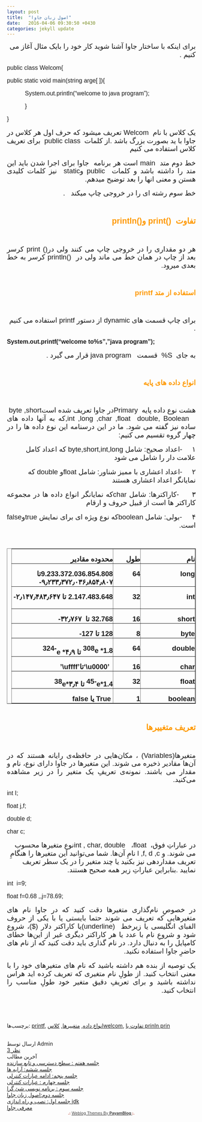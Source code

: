 ```yaml
---
layout: post
title:  "اصول زبان جاوا"
date:   2016-04-06 09:30:50 +0430
categories: jekyll update
---
```


				
<div class="xpost-new"><div class="hid"><font face="verdana,tahoma,arial,helvetica,sans-serif">
<font size="3">
 
  
   


</font></font><p class=" " dir="rtl" style="text-align: right; direction: rtl; unicode-bidi: embed;"><font size="3" face="verdana,tahoma,arial,helvetica,sans-serif"><span style="font-size: 14pt; line-height: 115%;" lang="FA">برای اینکه با ساختار جاوا آشنا شوید کار خود را
بایک مثال آغاز می کنیم .</span></font></p><font size="3" face="verdana,tahoma,arial,helvetica,sans-serif">

</font><p class=" " style="text-align: left;"><font size="3" face="verdana,tahoma,arial,helvetica,sans-serif"><span>public class Welcom{</span></font></p><div style="text-align: left;"><font size="3" face="verdana,tahoma,arial,helvetica,sans-serif">

</font></div><p class=" " style="text-align: left;"><font size="3" face="verdana,tahoma,arial,helvetica,sans-serif"><span>public static void
main(string arge[ ])</span><span dir="rtl" lang="FA">}</span></font></p><div style="text-align: left;"><font size="3" face="verdana,tahoma,arial,helvetica,sans-serif">

</font></div><p class=" " style="text-indent: 0.5in; text-align: left;"><font size="3" face="verdana,tahoma,arial,helvetica,sans-serif"><span>System.out.println(“welcome to java program”);</span></font></p><div style="text-align: left;"><font size="3" face="verdana,tahoma,arial,helvetica,sans-serif">

</font></div><p class=" " style="text-indent: 0.5in; text-align: left;"><font size="3" face="verdana,tahoma,arial,helvetica,sans-serif"><span dir="rtl" lang="FA">{</span></font></p><div style="text-align: left;"><font size="3" face="verdana,tahoma,arial,helvetica,sans-serif">

</font></div><p class=" " style="text-align: left;"><font size="3" face="verdana,tahoma,arial,helvetica,sans-serif"><span>}</span></font></p><font size="3" face="verdana,tahoma,arial,helvetica,sans-serif">

</font><p class=" " dir="rtl" style="text-align: justify; direction: rtl; unicode-bidi: embed;"><font size="3" face="verdana,tahoma,arial,helvetica,sans-serif"><span style="font-size: 14pt; line-height: 115%;" lang="FA">یک کلاس با نام </span><span dir="ltr" style="font-size: 14pt; line-height: 115%;">Welcom </span><span style="font-size: 14pt; line-height: 115%;" lang="FA"><span>&nbsp;</span>تعریف میشود که
حرف اول هر کلاس در جاوا با ید بصورت بزرگ باشد .از کلمات </span><span dir="ltr" style="font-size: 14pt; line-height: 115%;">public class </span><span style="font-size: 14pt; line-height: 115%;" lang="FA"><span>&nbsp;&nbsp;</span>برای تعریف
کلاس استفاده می کنیم </span></font></p><font size="3" face="verdana,tahoma,arial,helvetica,sans-serif">

</font><p class=" " dir="rtl" style="text-align: justify; direction: rtl; unicode-bidi: embed;"><font size="3" face="verdana,tahoma,arial,helvetica,sans-serif"><span style="font-size: 14pt; line-height: 115%;" lang="FA">خط دوم متد </span><span dir="ltr" style="font-size: 14pt; line-height: 115%;">main </span><span style="font-size: 14pt; line-height: 115%;" lang="FA"><span>&nbsp;</span>است هر
برنامه<span>&nbsp; </span>جاوا برای اجرا شدن باید این متد
را داشته باشد و کلمات<span>&nbsp; </span></span><span dir="ltr" style="font-size: 14pt; line-height: 115%;">public</span><span style="font-size: 14pt; line-height: 115%;" lang="FA"> و</span><span dir="ltr" style="font-size: 14pt; line-height: 115%;">
static</span><span style="font-size: 14pt; line-height: 115%;" lang="FA"> نیز کلمات کلیدی هستن و معنی انها را
بعد توضیح میدهم.</span></font></p><font size="3" face="verdana,tahoma,arial,helvetica,sans-serif">

</font><p class=" " dir="rtl" style="text-align: justify; direction: rtl; unicode-bidi: embed;"><font size="3" face="verdana,tahoma,arial,helvetica,sans-serif"><span style="font-size: 14pt; line-height: 115%;" lang="FA">خط سوم رشته ای را در خروجی چاپ میکند</span><span dir="ltr" style="font-size: 14pt; line-height: 115%;" lang="FA"> </span><span style="font-size: 14pt; line-height: 115%;" lang="FA"><span>&nbsp;</span><span>&nbsp;</span>.</span></font></p><p class=" " dir="rtl" style="text-align: left; direction: rtl; unicode-bidi: embed;"><font size="3" face="verdana,tahoma,arial,helvetica,sans-serif"><span style="font-size: 14pt; line-height: 115%;" lang="FA"><br></span></font></p><font size="3" face="verdana,tahoma,arial,helvetica,sans-serif">

</font><p class=" " dir="rtl" style="text-align: right; direction: rtl; unicode-bidi: embed;"><font size="3" face="verdana,tahoma,arial,helvetica,sans-serif"><span style="color: rgb(255, 153, 0);"><strong><span style="font-size: 16pt; line-height: 115%;" lang="FA">تفاوت </span></strong><strong><span dir="ltr" style="font-size: 16pt; line-height: 115%;">print() </span></strong><strong><span style="font-size: 16pt; line-height: 115%;" lang="FA"><span>&nbsp;</span>و</span></strong><strong><span dir="ltr" style="font-size: 16pt; line-height: 115%;">println()</span></strong><strong><span style="font-size: 16pt; line-height: 115%;"> </span></strong></span></font></p><font size="3" face="verdana,tahoma,arial,helvetica,sans-serif">

</font><p class=" " dir="rtl" style="text-align: justify; direction: rtl; unicode-bidi: embed;"><font size="3" face="verdana,tahoma,arial,helvetica,sans-serif"><span style="font-size: 14pt; line-height: 115%;" lang="FA"><br></span></font></p><p class=" " dir="rtl" style="text-align: justify; direction: rtl; unicode-bidi: embed;"><font size="3" face="verdana,tahoma,arial,helvetica,sans-serif"><span style="font-size: 14pt; line-height: 115%;" lang="FA">هر دو مقداری را در خروجی چاپ می کنند ولی در</span><span dir="ltr" style="font-size: 14pt; line-height: 115%;">print ()</span><span style="font-size: 14pt; line-height: 115%;"> <span lang="FA">کرسر بعد
از چاپ در همان خط می ماند ولی در </span></span><span dir="ltr" style="font-size: 14pt; line-height: 115%;">println() </span><span style="font-size: 14pt; line-height: 115%;" lang="FA"><span>&nbsp;</span>کرسر به خط بعدی میرود.</span></font></p><p class=" " dir="rtl" style="text-align: justify; direction: rtl; unicode-bidi: embed;"><font size="3" face="verdana,tahoma,arial,helvetica,sans-serif"><span style="font-size: 14pt; line-height: 115%;" lang="FA"><br></span></font></p><font size="3" face="verdana,tahoma,arial,helvetica,sans-serif">

</font><p class=" " dir="rtl" style="text-align: right; direction: rtl; unicode-bidi: embed;"><font size="3" face="verdana,tahoma,arial,helvetica,sans-serif"><span style="color: rgb(255, 153, 0);"><strong><span style="font-size: 14pt; line-height: 115%;" lang="FA">استفاده از متد</span></strong><span style="font-size: 14pt; line-height: 115%;" lang="FA"> </span><strong><span dir="ltr" style="font-size: 14pt; line-height: 115%;">printf</span></strong></span></font></p><font size="3" face="verdana,tahoma,arial,helvetica,sans-serif">

</font><p class=" " dir="rtl" style="text-align: right; direction: rtl; unicode-bidi: embed;"><font size="3" face="verdana,tahoma,arial,helvetica,sans-serif"><span style="font-size: 14pt; line-height: 115%;" lang="FA"><br></span></font></p><p class=" " dir="rtl" style="text-align: right; direction: rtl; unicode-bidi: embed;"><font size="3" face="verdana,tahoma,arial,helvetica,sans-serif"><span style="font-size: 14pt; line-height: 115%;" lang="FA">برای چاپ قسمت های </span><span dir="ltr" style="font-size: 14pt; line-height: 115%;">dynamic</span><span style="font-size: 14pt; line-height: 115%;" lang="FA"> از دستور </span><span dir="ltr" style="font-size: 14pt; line-height: 115%;">printf</span><span style="font-size: 14pt; line-height: 115%;" lang="FA"> استفاده می کنیم .</span></font></p><font size="3" face="verdana,tahoma,arial,helvetica,sans-serif">

</font><p class=" "><font size="3" face="verdana,tahoma,arial,helvetica,sans-serif"><strong><span>System.out.printf(“welcome
to%s”,”java program”);</span></strong></font></p><font size="3" face="verdana,tahoma,arial,helvetica,sans-serif">

</font><p class=" " dir="rtl" style="text-align: right; direction: rtl; unicode-bidi: embed;"><font size="3" face="verdana,tahoma,arial,helvetica,sans-serif"><span style="font-size: 14pt; line-height: 115%;" lang="FA">به جای </span><span dir="ltr" style="font-size: 14pt; line-height: 115%;">%S </span><span style="font-size: 14pt; line-height: 115%;" lang="FA"><span>&nbsp;&nbsp;</span>قسمت </span><span dir="ltr" style="font-size: 14pt; line-height: 115%;">java program<span>&nbsp; </span></span><span style="font-size: 14pt; line-height: 115%;" lang="FA"><span>&nbsp;</span>قرار می گیرد .</span></font></p><p class=" " dir="rtl" style="text-align: right; direction: rtl; unicode-bidi: embed;"><font size="3" face="verdana,tahoma,arial,helvetica,sans-serif"><span style="font-size: 14pt; line-height: 115%;" lang="FA"><br></span></font></p><font size="3" face="verdana,tahoma,arial,helvetica,sans-serif">

</font><p class=" " dir="rtl" style="text-align: right; direction: rtl; unicode-bidi: embed;"><font size="3" face="verdana,tahoma,arial,helvetica,sans-serif"><span style="color: rgb(255, 153, 0);"><strong><span style="font-size: 14pt; line-height: 115%;" lang="AR-SA">انواع داده های پایه</span></strong></span></font></p><font size="3" face="verdana,tahoma,arial,helvetica,sans-serif">

</font><p dir="rtl" style="text-align: justify; direction: rtl; unicode-bidi: embed;"><font size="3" face="verdana,tahoma,arial,helvetica,sans-serif"><span style="font-size: 14pt;" lang="AR-SA"><br></span></font></p><p dir="rtl" style="text-align: justify; direction: rtl; unicode-bidi: embed;"><font size="3" face="verdana,tahoma,arial,helvetica,sans-serif"><span style="font-size: 14pt;" lang="AR-SA">هشت نوع داده پایه</span><span dir="ltr" style="font-size: 14pt;">Primary&nbsp; </span><span style="font-size: 14pt;" lang="AR-SA">در جاوا تعریف شده است</span><span dir="ltr" style="font-size: 14pt;"> byte ,short ,int ,long ,char
,float <span>&nbsp;</span>double, Boolean <span>&nbsp;</span></span><span style="font-size: 14pt;" lang="AR-SA">که
به آنها داده های ساده نیز گفته می شود</span><span dir="ltr" style="font-size: 14pt;">.</span><span style="font-size: 14pt;"> <span lang="AR-SA">ما در این
درسنامه این نوع داده ها را در چهار گروه تقسیم می کنیم</span></span><span dir="ltr" style="font-size: 14pt;">:</span></font></p><font size="3" face="verdana,tahoma,arial,helvetica,sans-serif">

</font><p dir="rtl" style="text-align: right; direction: rtl; unicode-bidi: embed;"><font size="3" face="verdana,tahoma,arial,helvetica,sans-serif"><span style="font-size: 14pt;" lang="FA">۱</span><span dir="ltr" style="font-size: 14pt;">-&nbsp;&nbsp;&nbsp;&nbsp; </span><span style="font-size: 14pt;" lang="AR-SA">اعداد صحیح: شامل</span><span dir="ltr" style="font-size: 14pt;"> byte,short,int,long </span><span style="font-size: 14pt;" lang="AR-SA">که اعداد کامل علامت دار را شامل می شود</span></font></p><font size="3" face="verdana,tahoma,arial,helvetica,sans-serif">

</font><p dir="rtl" style="text-align: right; direction: rtl; unicode-bidi: embed;"><font size="3" face="verdana,tahoma,arial,helvetica,sans-serif"><span style="font-size: 14pt;" lang="FA">۲</span><span dir="ltr" style="font-size: 14pt;">-&nbsp;&nbsp;&nbsp;&nbsp; </span><span style="font-size: 14pt;" lang="AR-SA">اعداد اعشاری با ممیز شناور: شامل</span><span dir="ltr" style="font-size: 14pt;">float </span><span style="font-size: 14pt;" lang="AR-SA">و</span><span dir="ltr" style="font-size: 14pt;">
double </span><span style="font-size: 14pt;" lang="AR-SA">که نمایانگر اعداد
اعشاری هستند</span></font></p><font size="3" face="verdana,tahoma,arial,helvetica,sans-serif">

</font><p dir="rtl" style="text-align: justify; direction: rtl; unicode-bidi: embed;"><font size="3" face="verdana,tahoma,arial,helvetica,sans-serif"><span style="font-size: 14pt;" lang="FA">۳</span><span dir="ltr" style="font-size: 14pt;">-&nbsp;&nbsp;&nbsp;&nbsp; </span><span style="font-size: 14pt;" lang="AR-SA">کاراکترها: شامل</span><span dir="ltr" style="font-size: 14pt;">char </span><span style="font-size: 14pt;" lang="AR-SA">که نمایانگر انواع
داده ها در مجموعه کاراکتر ها است از قبیل حروف و ارقام</span></font></p><font size="3" face="verdana,tahoma,arial,helvetica,sans-serif">

</font><p dir="rtl" style="text-align: justify; direction: rtl; unicode-bidi: embed;"><font size="3" face="verdana,tahoma,arial,helvetica,sans-serif"><span style="font-size: 14pt;" lang="FA">۴</span><span dir="ltr" style="font-size: 14pt;">-&nbsp;&nbsp;&nbsp;&nbsp; </span><span style="font-size: 14pt;" lang="AR-SA">بولی: شامل</span><span dir="ltr" style="font-size: 14pt;">boolean
</span><span style="font-size: 14pt;" lang="AR-SA">که نوع ویژه ای برای نمایش</span><span dir="ltr" style="font-size: 14pt;">true </span><span style="font-size: 14pt;" lang="AR-SA">و</span><span dir="ltr" style="font-size: 14pt;">false </span><span style="font-size: 14pt;" lang="AR-SA">است.</span></font></p><font size="3" face="verdana,tahoma,arial,helvetica,sans-serif">

</font><p dir="rtl" style="text-align: right; direction: rtl; unicode-bidi: embed;"><font size="3" face="verdana,tahoma,arial,helvetica,sans-serif"><span lang="AR-SA">&nbsp;</span></font></p><font size="3" face="verdana,tahoma,arial,helvetica,sans-serif">

</font><div align="right">

<table class=" " dir="rtl" style="margin-left: -0.05pt;" border="1" cellpadding="0" cellspacing="0">
 <tbody><tr style="height: 22.1pt;">
  <td style="width: 108.8pt; padding: 0in; height: 22.1pt;" valign="top" width="145">
  <p class=" " dir="rtl" style="margin-bottom: 0.0001pt; text-align: right; line-height: normal; direction: rtl; unicode-bidi: embed;"><font size="3" face="verdana,tahoma,arial,helvetica,sans-serif"><strong><span style="font-size: 14pt;" lang="AR-SA">نام</span></strong></font></p>
  </td>
  <td style="width: 0.75in; padding: 0in; height: 22.1pt;" valign="top" width="72">
  <p class=" " dir="rtl" style="margin-bottom: 0.0001pt; text-align: right; line-height: normal; direction: rtl; unicode-bidi: embed;"><font size="3" face="verdana,tahoma,arial,helvetica,sans-serif"><strong><span style="font-size: 14pt;" lang="AR-SA">طول</span></strong></font></p>
  </td>
  <td style="width: 202.5pt; padding: 0in; height: 22.1pt;" valign="top" width="270">
  <p class=" " dir="rtl" style="margin-bottom: 0.0001pt; text-align: right; line-height: normal; direction: rtl; unicode-bidi: embed;"><font size="3" face="verdana,tahoma,arial,helvetica,sans-serif"><strong><span style="font-size: 14pt;" lang="AR-SA">محدوده مقادیر</span></strong></font></p>
  </td>
 </tr>
 <tr style="height: 45pt;">
  <td style="width: 108.8pt; padding: 0in; height: 45pt;" valign="top" width="145">
  <p class=" " dir="rtl" style="margin-bottom: 0.0001pt; text-align: right; line-height: normal; direction: rtl; unicode-bidi: embed;"><font size="3" face="verdana,tahoma,arial,helvetica,sans-serif"><strong><span dir="ltr" style="font-size: 14pt;">long</span></strong></font></p>
  </td>
  <td style="width: 0.75in; padding: 0in; height: 45pt;" valign="top" width="72">
  <p class=" " dir="rtl" style="margin-bottom: 0.0001pt; text-align: right; line-height: normal; direction: rtl; unicode-bidi: embed;"><font size="3" face="verdana,tahoma,arial,helvetica,sans-serif"><strong><span style="font-size: 14pt;" lang="AR-SA">64</span></strong></font></p>
  </td>
  <td style="width: 202.5pt; padding: 0in; height: 45pt;" valign="top" width="270">
  <p class=" " dir="rtl" style="margin-bottom: 0.0001pt; text-align: right; line-height: normal; direction: rtl; unicode-bidi: embed;"><font size="3" face="verdana,tahoma,arial,helvetica,sans-serif"><strong><span style="font-size: 14pt;" lang="AR-SA">9.233.372.036.854.808تا
  </span></strong><strong><span style="font-size: 14pt;" lang="FA">۹</span></strong><strong><span style="font-size: 14pt;" lang="AR-SA">٫</span></strong><strong><span style="font-size: 14pt;" lang="FA">۲۳۳</span></strong><strong><span style="font-size: 14pt;" lang="AR-SA">٫</span></strong><strong><span style="font-size: 14pt;" lang="FA">۳۷۲</span></strong><strong><span style="font-size: 14pt;" lang="AR-SA">٫</span></strong><strong><span style="font-size: 14pt;" lang="FA">۰۳۶</span></strong><strong><span style="font-size: 14pt;" lang="AR-SA">٫</span></strong><strong><span style="font-size: 14pt;" lang="FA">۸۵۴</span></strong><strong><span style="font-size: 14pt;" lang="AR-SA">٫</span></strong><strong><span style="font-size: 14pt;" lang="FA">۸۰۷-</span></strong></font></p>
  </td>
 </tr>
 <tr style="height: 44.1pt;">
  <td style="width: 108.8pt; padding: 0in; height: 44.1pt;" valign="top" width="145">
  <p class=" " dir="rtl" style="margin-bottom: 0.0001pt; text-align: right; line-height: normal; direction: rtl; unicode-bidi: embed;"><font size="3" face="verdana,tahoma,arial,helvetica,sans-serif"><strong><span dir="ltr" style="font-size: 14pt;">int</span></strong></font></p>
  </td>
  <td style="width: 0.75in; padding: 0in; height: 44.1pt;" valign="top" width="72">
  <p class=" " dir="rtl" style="margin-bottom: 0.0001pt; text-align: right; line-height: normal; direction: rtl; unicode-bidi: embed;"><font size="3" face="verdana,tahoma,arial,helvetica,sans-serif"><strong><span style="font-size: 14pt;" lang="AR-SA">32</span></strong></font></p>
  </td>
  <td style="width: 202.5pt; padding: 0in; height: 44.1pt;" valign="top" width="270">
  <p class=" " dir="rtl" style="margin-bottom: 0.0001pt; text-align: right; line-height: normal; direction: rtl; unicode-bidi: embed;"><font size="3" face="verdana,tahoma,arial,helvetica,sans-serif"><strong><span style="font-size: 14pt;" lang="AR-SA">2.147.483.648
  تا </span></strong><strong><span style="font-size: 14pt;" lang="FA">۲</span></strong><strong><span style="font-size: 14pt;" lang="AR-SA">٫</span></strong><strong><span style="font-size: 14pt;" lang="FA">۱۴۷</span></strong><strong><span style="font-size: 14pt;" lang="AR-SA">٫</span></strong><strong><span style="font-size: 14pt;" lang="FA">۴۸۳</span></strong><strong><span style="font-size: 14pt;" lang="AR-SA">٫</span></strong><strong><span style="font-size: 14pt;" lang="FA">۶۴۷-</span></strong></font></p>
  </td>
 </tr>
 <tr style="height: 22.1pt;">
  <td style="width: 108.8pt; padding: 0in; height: 22.1pt;" valign="top" width="145">
  <p class=" " dir="rtl" style="margin-bottom: 0.0001pt; text-align: right; line-height: normal; direction: rtl; unicode-bidi: embed;"><font size="3" face="verdana,tahoma,arial,helvetica,sans-serif"><strong><span dir="ltr" style="font-size: 14pt;">short</span></strong></font></p>
  </td>
  <td style="width: 0.75in; padding: 0in; height: 22.1pt;" valign="top" width="72">
  <p class=" " dir="rtl" style="margin-bottom: 0.0001pt; text-align: right; line-height: normal; direction: rtl; unicode-bidi: embed;"><font size="3" face="verdana,tahoma,arial,helvetica,sans-serif"><strong><span style="font-size: 14pt;" lang="AR-SA">16</span></strong></font></p>
  </td>
  <td style="width: 202.5pt; padding: 0in; height: 22.1pt;" valign="top" width="270">
  <p class=" " dir="rtl" style="margin-bottom: 0.0001pt; text-align: right; line-height: normal; direction: rtl; unicode-bidi: embed;"><font size="3" face="verdana,tahoma,arial,helvetica,sans-serif"><strong><span style="font-size: 14pt;" lang="AR-SA">32.768 تا
  &nbsp;</span></strong><strong><span style="font-size: 14pt;" lang="FA">۳۲</span></strong><strong><span style="font-size: 14pt;" lang="AR-SA">٫</span></strong><strong><span style="font-size: 14pt;" lang="FA">۷۶۷-</span></strong></font></p>
  </td>
 </tr>
 <tr style="height: 16.8pt;">
  <td style="width: 108.8pt; padding: 0in; height: 16.8pt;" valign="top" width="145">
  <p class=" " dir="rtl" style="margin-bottom: 0.0001pt; text-align: right; line-height: normal; direction: rtl; unicode-bidi: embed;"><font size="3" face="verdana,tahoma,arial,helvetica,sans-serif"><strong><span dir="ltr" style="font-size: 14pt;">byte</span></strong></font></p>
  </td>
  <td style="width: 0.75in; padding: 0in; height: 16.8pt;" valign="top" width="72">
  <p class=" " dir="rtl" style="margin-bottom: 0.0001pt; text-align: right; line-height: normal; direction: rtl; unicode-bidi: embed;"><font size="3" face="verdana,tahoma,arial,helvetica,sans-serif"><strong><span style="font-size: 14pt;" lang="AR-SA">8</span></strong></font></p>
  </td>
  <td style="width: 202.5pt; padding: 0in; height: 16.8pt;" valign="top" width="270">
  <p class=" " dir="rtl" style="margin-bottom: 0.0001pt; text-align: right; line-height: normal; direction: rtl; unicode-bidi: embed;"><font size="3" face="verdana,tahoma,arial,helvetica,sans-serif"><strong><span style="font-size: 14pt;" lang="AR-SA">128 تا 127-</span></strong></font></p>
  </td>
 </tr>
 <tr style="height: 35.3pt;">
  <td style="width: 108.8pt; padding: 0in; height: 35.3pt;" valign="top" width="145">
  <p class=" " dir="rtl" style="margin-bottom: 0.0001pt; text-align: right; line-height: normal; direction: rtl; unicode-bidi: embed;"><font size="3" face="verdana,tahoma,arial,helvetica,sans-serif"><strong><span dir="ltr" style="font-size: 14pt;">double</span></strong></font></p>
  </td>
  <td style="width: 0.75in; padding: 0in; height: 35.3pt;" valign="top" width="72">
  <p class=" " dir="rtl" style="margin-bottom: 0.0001pt; text-align: right; line-height: normal; direction: rtl; unicode-bidi: embed;"><font size="3" face="verdana,tahoma,arial,helvetica,sans-serif"><strong><span style="font-size: 14pt;" lang="AR-SA">64</span></strong></font></p>
  </td>
  <td style="width: 202.5pt; padding: 0in; height: 35.3pt;" valign="top" width="270">
  <p class=" " dir="rtl" style="margin-bottom: 0.0001pt; text-align: right; line-height: normal; direction: rtl; unicode-bidi: embed;"><font size="3" face="verdana,tahoma,arial,helvetica,sans-serif"><strong><span style="font-size: 14pt;" lang="AR-SA">1.8* </span></strong><strong><span dir="ltr" style="font-size: 14pt;">e</span></strong><strong><sup><span style="font-size: 14pt;" lang="AR-SA">308 </span></sup></strong><strong><sub><span style="font-size: 14pt;" lang="AR-SA">تا </span></sub></strong><strong><sub><span style="font-size: 14pt;" lang="FA">۴</span></sub></strong><strong><sub><span style="font-size: 14pt;" lang="AR-SA">٫</span></sub></strong><strong><sub><span style="font-size: 14pt;" lang="FA">۹* </span></sub></strong><strong><sub><span dir="ltr" style="font-size: 14pt;">e</span></sub></strong><strong><sup><span style="font-size: 14pt;" lang="AR-SA">-324</span></sup></strong></font></p>
  </td>
 </tr>
 <tr style="height: 22.1pt;">
  <td style="width: 108.8pt; padding: 0in; height: 22.1pt;" valign="top" width="145">
  <p class=" " dir="rtl" style="margin-bottom: 0.0001pt; text-align: right; line-height: normal; direction: rtl; unicode-bidi: embed;"><font size="3" face="verdana,tahoma,arial,helvetica,sans-serif"><strong><span dir="ltr" style="font-size: 14pt;">char</span></strong></font></p>
  </td>
  <td style="width: 0.75in; padding: 0in; height: 22.1pt;" valign="top" width="72">
  <p class=" " dir="rtl" style="margin-bottom: 0.0001pt; text-align: right; line-height: normal; direction: rtl; unicode-bidi: embed;"><font size="3" face="verdana,tahoma,arial,helvetica,sans-serif"><strong><span dir="ltr" style="font-size: 14pt;">16</span></strong></font></p>
  </td>
  <td style="width: 202.5pt; padding: 0in; height: 22.1pt;" valign="top" width="270">
  <p class=" " dir="rtl" style="margin-bottom: 0.0001pt; text-align: right; line-height: normal; direction: rtl; unicode-bidi: embed;"><font size="3" face="verdana,tahoma,arial,helvetica,sans-serif"><strong><span dir="ltr" style="font-size: 14pt;">‘\u0000’ <span>&nbsp;</span></span></strong><strong><span style="font-size: 14pt;" lang="FA">تا</span></strong><strong><span dir="ltr" style="font-size: 14pt;">’\uffff’ </span></strong></font></p>
  </td>
 </tr>
 <tr style="height: 34.4pt;">
  <td style="width: 108.8pt; padding: 0in; height: 34.4pt;" valign="top" width="145">
  <p class=" " dir="rtl" style="margin-bottom: 0.0001pt; text-align: right; line-height: normal; direction: rtl; unicode-bidi: embed;"><font size="3" face="verdana,tahoma,arial,helvetica,sans-serif"><strong><span dir="ltr" style="font-size: 14pt;">float</span></strong></font></p>
  </td>
  <td style="width: 0.75in; padding: 0in; height: 34.4pt;" valign="top" width="72">
  <p class=" " dir="rtl" style="margin-bottom: 0.0001pt; text-align: right; line-height: normal; direction: rtl; unicode-bidi: embed;"><font size="3" face="verdana,tahoma,arial,helvetica,sans-serif"><strong><span style="font-size: 14pt;" lang="AR-SA">32</span></strong></font></p>
  </td>
  <td style="width: 202.5pt; padding: 0in; height: 34.4pt;" valign="top" width="270">
  <p class=" " dir="rtl" style="margin-bottom: 0.0001pt; text-align: right; line-height: normal; direction: rtl; unicode-bidi: embed;"><font size="3" face="verdana,tahoma,arial,helvetica,sans-serif"><strong><span style="font-size: 14pt;" lang="AR-SA">1.4*</span></strong><strong><span dir="ltr" style="font-size: 14pt;">e</span></strong><strong><sup><span style="font-size: 14pt;" lang="AR-SA">-45 </span></sup></strong><strong><span style="font-size: 14pt;" lang="AR-SA">تا </span></strong><strong><span style="font-size: 14pt;" lang="FA">۳</span></strong><strong><span style="font-size: 14pt;" lang="AR-SA">٫</span></strong><strong><span style="font-size: 14pt;" lang="FA">۴*</span></strong><strong><span dir="ltr" style="font-size: 14pt;">e</span></strong><strong><sup><span style="font-size: 14pt;" lang="AR-SA">38</span></sup></strong></font></p>
  </td>
 </tr>
 <tr style="height: 0.9pt;">
  <td style="width: 108.8pt; padding: 0in; height: 0.9pt;" valign="top" width="145">
  <p class=" " dir="rtl" style="margin-bottom: 0.0001pt; text-align: right; line-height: normal; direction: rtl; unicode-bidi: embed;"><font size="3" face="verdana,tahoma,arial,helvetica,sans-serif"><strong><span dir="ltr" style="font-size: 14pt;">boolean</span></strong></font></p>
  </td>
  <td style="width: 0.75in; padding: 0in; height: 0.9pt;" valign="top" width="72">
  <p class=" " dir="rtl" style="margin-bottom: 0.0001pt; text-align: right; line-height: normal; direction: rtl; unicode-bidi: embed;"><font size="3" face="verdana,tahoma,arial,helvetica,sans-serif"><strong><span dir="ltr" style="font-size: 14pt;">1</span></strong></font></p>
  </td>
  <td style="width: 202.5pt; padding: 0in; height: 0.9pt;" valign="top" width="270">
  <p class=" " dir="rtl" style="margin-bottom: 0.0001pt; text-align: right; line-height: normal; direction: rtl; unicode-bidi: embed;"><font size="3" face="verdana,tahoma,arial,helvetica,sans-serif"><strong><span dir="ltr" style="font-size: 14pt;">True </span></strong><strong><span style="font-size: 14pt;" lang="FA"><span>&nbsp;</span>یا </span></strong><strong><span dir="ltr" style="font-size: 14pt;">false </span></strong></font></p>
  </td>
 </tr>
</tbody></table>

</div><font size="3" face="verdana,tahoma,arial,helvetica,sans-serif">

</font><p class=" " dir="rtl" style="text-align: right; direction: rtl; unicode-bidi: embed;"><font size="3" face="verdana,tahoma,arial,helvetica,sans-serif"><span dir="ltr" style="font-size: 12pt; line-height: 115%;">&nbsp;</span></font></p><font size="3" face="verdana,tahoma,arial,helvetica,sans-serif">

</font><p class=" " dir="rtl" style="text-align: right; direction: rtl; unicode-bidi: embed;"><font size="3" face="verdana,tahoma,arial,helvetica,sans-serif"><span style="color: rgb(255, 153, 0);"><strong><span style="font-size: 16pt; line-height: 115%;" lang="FA">تعریف متغییرها</span></strong></span></font></p><font size="3" face="verdana,tahoma,arial,helvetica,sans-serif">

</font><p class=" " dir="rtl" style="text-align: center; direction: rtl; unicode-bidi: embed;" align="center"><font size="3" face="verdana,tahoma,arial,helvetica,sans-serif"><span style="font-size: 14pt; line-height: 115%;" lang="AR-SA"><br></span></font></p><p class=" " dir="rtl" style="text-align: justify; direction: rtl; unicode-bidi: embed;"><font size="3" face="verdana,tahoma,arial,helvetica,sans-serif"><span style="font-size: 14pt; line-height: 115%;" lang="AR-SA">متغیرها</span><span dir="ltr" style="font-size: 14pt; line-height: 115%;"> (Variables)</span><span style="font-size: 14pt; line-height: 115%;" lang="AR-SA">، مکان‌هایی در حافظه‌ی رایانه هستند که در آن‌ها
مقادیر ذخیره می ‌شوند. این متغیرها در جاوا دارای نوع، نام و مقدار می ‌باشند.
نمونه‌ی تعریفِ یک متغیر را در زیر مشاهده می‌کنید</span><span dir="ltr" style="font-size: 14pt; line-height: 115%;">.</span></font></p><font size="3" face="verdana,tahoma,arial,helvetica,sans-serif">

</font><p class=" " style="line-height: normal;"><font size="3" face="verdana,tahoma,arial,helvetica,sans-serif">int I;</font></p><font size="3" face="verdana,tahoma,arial,helvetica,sans-serif">

</font><p class=" " style="line-height: normal;"><font size="3" face="verdana,tahoma,arial,helvetica,sans-serif">float j,f; </font></p><font size="3" face="verdana,tahoma,arial,helvetica,sans-serif">

</font><p class=" " style="line-height: normal;"><font size="3" face="verdana,tahoma,arial,helvetica,sans-serif">double d;</font></p><font size="3" face="verdana,tahoma,arial,helvetica,sans-serif">

</font><p class=" " style="line-height: normal;"><font size="3" face="verdana,tahoma,arial,helvetica,sans-serif">char c;</font></p><font size="3" face="verdana,tahoma,arial,helvetica,sans-serif">

</font><p class=" " dir="rtl" style="text-align: right; line-height: normal; direction: rtl; unicode-bidi: embed;"><font size="3" face="verdana,tahoma,arial,helvetica,sans-serif"><span style="font-size: 14pt;" lang="AR-SA">در عباراتِ فوق، </span><span dir="ltr" style="font-size: 14pt;">float </span><span style="font-size: 14pt;" lang="AR-SA">، </span><span dir="ltr" style="font-size: 14pt;" lang="AR-SA"><span>&nbsp;</span></span><span dir="ltr" style="font-size: 14pt;">int
, char, double </span><span style="font-size: 14pt;" lang="AR-SA">نوعِ متغیرها محسوب می شوند. و</span><span dir="ltr" style="font-size: 14pt;">l ,f, d ,c </span><span style="font-size: 14pt;"><span>&nbsp;</span><span lang="AR-SA">نامِ آن‌ها. شما می‌توانید این متغیرها را هنگامِ تعریف مقداردهی نیز
بکنید یا چند متغیر را در یک سطر تعریف نمایید</span></span><span dir="ltr" style="font-size: 14pt;">. </span><span style="font-size: 14pt;" lang="AR-SA">بنابراین عباراتِ زیر همه صحیح هستند</span><span dir="ltr" style="font-size: 14pt;">.</span></font></p><font size="3" face="verdana,tahoma,arial,helvetica,sans-serif">

</font><p class=" " style="line-height: normal;"><font size="3" face="verdana,tahoma,arial,helvetica,sans-serif"><span style="font-size: 12pt;">int<span>&nbsp; </span>i=9;</span></font></p><font size="3" face="verdana,tahoma,arial,helvetica,sans-serif">

</font><p class=" " style="line-height: normal;"><font size="3" face="verdana,tahoma,arial,helvetica,sans-serif"><span style="font-size: 12pt;">float
f=0.68 ,,j=78.69;</span></font></p><font size="3" face="verdana,tahoma,arial,helvetica,sans-serif">

</font><p class=" " dir="rtl" style="text-align: justify; line-height: normal; direction: rtl; unicode-bidi: embed;"><font size="3" face="verdana,tahoma,arial,helvetica,sans-serif"><span style="font-size: 14pt;" lang="AR-SA">در خصوصِ نام‌گذاری
متغیرها دقت کنید که در جاوا نام های متغیرهایی که تعریف می‌ شوند حتما بایستی یا
با یکی از حروف الفبای انگلیسی یا زیرخط </span><span dir="ltr" style="font-size: 14pt;">(underline) </span><span style="font-size: 14pt;" lang="AR-SA">یا کاراکتر دلار ($)، شروع شود و شروعِ نام با عدد یا هر کاراکتر
دیگری غیر از این‌ها خطای کامپایل را به دنبال دارد. در نام گذاری باید دقت کنید
که از نام های حاضرِ جاوا استفاده نکنید</span><span dir="ltr" style="font-size: 14pt;">.</span></font></p><font size="3" face="verdana,tahoma,arial,helvetica,sans-serif">

</font><p class=" " dir="rtl" style="text-align: justify; line-height: normal; direction: rtl; unicode-bidi: embed;"><font size="3" face="verdana,tahoma,arial,helvetica,sans-serif"><span style="font-size: 14pt;" lang="AR-SA">یک توصیه از بنده هم
داشته باشید که نام های متغیرهای خود را با معنی انتخاب کنید. از طولِ نام متغیری
که تعریف کرده اید هراس نداشته باشید و برای تعریفِ دقیق متغیر خود طولِ مناسب را
انتخاب کنید</span><span dir="ltr" style="font-size: 14pt;">.</span></font></p><font size="3" face="verdana,tahoma,arial,helvetica,sans-serif">

</font><p class=" " style="line-height: normal;"><font size="3" face="verdana,tahoma,arial,helvetica,sans-serif"><strong><span style="font-size: 16pt;">&nbsp;</span></strong></font></p><font size="3" face="verdana,tahoma,arial,helvetica,sans-serif">

</font><font face="verdana,tahoma,arial,helvetica,sans-serif">



</font><br>برچسب‌ها: <a href="/tag/printf">printf</a>, <a href="/tag/%d8%a7%d9%86%d9%88%d8%a7%d8%b9-%d8%af%d8%a7%d8%af%d9%87">انواع داده</a>, <a href="/tag/%d9%85%d8%aa%d8%ba%db%8c%db%8c%d8%b1%d9%87%d8%a7">متغییرها</a>, <a href="/tag/%da%a9%d9%84%d8%a7%d8%b3welcom">کلاسwelcom</a>, <a href="/tag/%d8%aa%d9%81%d8%a7%d9%88%d8%aa-%d8%a8%d8%a7-prinln-prin">تفاوت  با prinln prin</a><br><br>
</div></div>
<div class="bpost">
<div class="date"><div>ارسال توسط Admin</div></div>
<div class="nz"><script type="text/javascript">GetBC(4);</script><a href="javascript:void(0)" onclick="javascript:window.open('/comments/?blogid=classjava&amp;postid=4&amp;timezone=12600','blogfa_comments','status=yes,scrollbars=yes,toolbar=no,menubar=no,location=no ,width=500px,height=500px')">3 نظر </a></div></div>


<div id="postz">
<div class="tpost-x">آخرین مطالب</div>
<div class="xpost">
<div class="xpost2"><a href="/post/9" title="شنبه نهم آذر ۱۳۹۲">جلسه هفتم :  سطح دسترسی و تابع سازنده </a></div>
<div class="xpost2"><a href="/post/8" title="پنجشنبه هفتم آذر ۱۳۹۲">جلسه ششم: آرایه ها</a></div>
<div class="xpost2"><a href="/post/7" title="چهارشنبه ششم آذر ۱۳۹۲">جلسه پنجم:  ادامه عبارات کنترلی</a></div>
<div class="xpost2"><a href="/post/6" title="چهارشنبه ششم آذر ۱۳۹۲">جلسه چهارم : عبارات کنترلی </a></div>
<div class="xpost2"><a href="/post/5" title="یکشنبه بیست و ششم آبان ۱۳۹۲"> جلسه سوم : برنامه نویسی شئ گرا</a></div>
<div class="xpost2"><a href="/post/4" title="چهارشنبه هشتم آبان ۱۳۹۲">جلسه دوم:اصول زبان جاوا</a></div>
<div class="xpost2"><a href="/post/3" title="سه شنبه هفتم آبان ۱۳۹۲">جلسه اول: نصب و راه اندازی jdk</a></div>
<div class="xpost2"><a href="/post/2" title="یکشنبه پنجم آبان ۱۳۹۲">معرفی جاوا</a></div>
</div><div class="bpost-x"></div></div>


<div style="width:100%;text-align:center;font-size:8pt;color:#b53224;height:25;">
<b><font size="1">.:</font></b>	<a href="http://www.payamblog.com/" target="_blank" rel="nofollow"><font color="#444444"> Weblog Themes By <b>PayamBlog </b></font></a><b><font size="1">:.</font></b>
</div>
</div>
